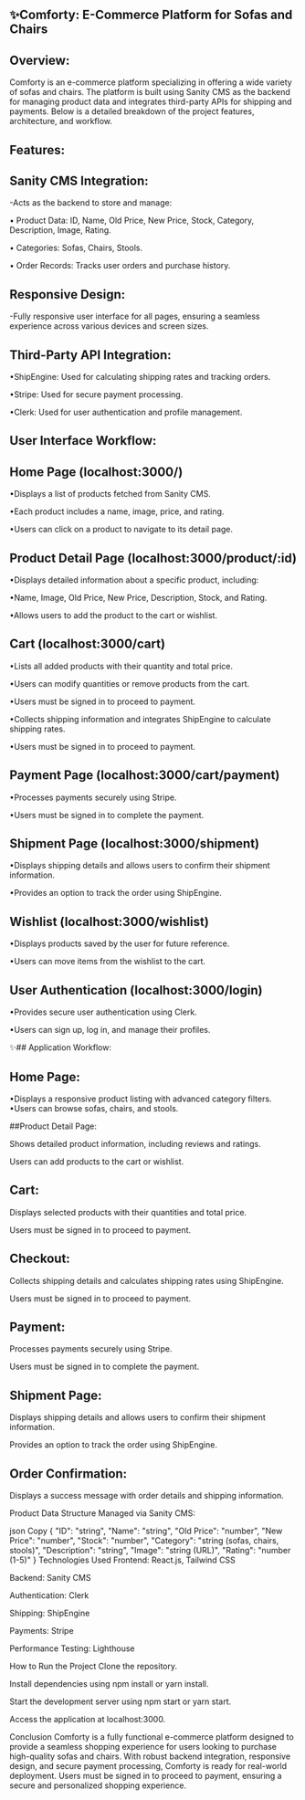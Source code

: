 ## ✨Comforty: E-Commerce Platform for Sofas and Chairs

## Overview:
Comforty is an e-commerce platform specializing in offering a wide variety of sofas and chairs. The platform is built using Sanity CMS as the backend for managing product data and integrates third-party APIs for shipping and payments. 
Below is a detailed breakdown of the project features, architecture, and workflow.

## Features:
## Sanity CMS Integration:
-Acts as the backend to store and manage:

• Product Data: ID, Name, Old Price, New Price, Stock, Category, Description, Image, Rating.

• Categories: Sofas, Chairs, Stools.

• Order Records: Tracks user orders and purchase history.

## Responsive Design:
-Fully responsive user interface for all pages, ensuring a seamless experience across various devices and screen sizes.

## Third-Party API Integration:
•ShipEngine: Used for calculating shipping rates and tracking orders.

•Stripe: Used for secure payment processing.

•Clerk: Used for user authentication and profile management.

## User Interface Workflow:

## Home Page (localhost:3000/)
•Displays a list of products fetched from Sanity CMS.

•Each product includes a name, image, price, and rating.

•Users can click on a product to navigate to its detail page.

## Product Detail Page (localhost:3000/product/:id)

•Displays detailed information about a specific product, including:

•Name, Image, Old Price, New Price, Description, Stock, and Rating.

•Allows users to add the product to the cart or wishlist.

## Cart (localhost:3000/cart)

•Lists all added products with their quantity and total price.

•Users can modify quantities or remove products from the cart.

•Users must be signed in to proceed to payment.

•Collects shipping information and integrates ShipEngine to calculate shipping rates.

•Users must be signed in to proceed to payment.

## Payment Page (localhost:3000/cart/payment)

•Processes payments securely using Stripe.

•Users must be signed in to complete the payment.

## Shipment Page (localhost:3000/shipment)

•Displays shipping details and allows users to confirm their shipment information.

•Provides an option to track the order using ShipEngine.

## Wishlist (localhost:3000/wishlist)

•Displays products saved by the user for future reference.

•Users can move items from the wishlist to the cart.

## User Authentication (localhost:3000/login)

•Provides secure user authentication using Clerk.

•Users can sign up, log in, and manage their profiles.

✨## Application Workflow:
## Home Page:
•Displays a responsive product listing with advanced category filters.
•Users can browse sofas, chairs, and stools.

##Product Detail Page:

Shows detailed product information, including reviews and ratings.

Users can add products to the cart or wishlist.

## Cart:

Displays selected products with their quantities and total price.

Users must be signed in to proceed to payment.

## Checkout:

Collects shipping details and calculates shipping rates using ShipEngine.

Users must be signed in to proceed to payment.

## Payment:

Processes payments securely using Stripe.

Users must be signed in to complete the payment.

## Shipment Page:

Displays shipping details and allows users to confirm their shipment information.

Provides an option to track the order using ShipEngine.

## Order Confirmation:

Displays a success message with order details and shipping information.


Product Data Structure
Managed via Sanity CMS:

json
Copy
{
  "ID": "string",
  "Name": "string",
  "Old Price": "number",
  "New Price": "number",
  "Stock": "number",
  "Category": "string (sofas, chairs, stools)",
  "Description": "string",
  "Image": "string (URL)",
  "Rating": "number (1-5)"
}
Technologies Used
Frontend: React.js, Tailwind CSS

Backend: Sanity CMS

Authentication: Clerk

Shipping: ShipEngine

Payments: Stripe

Performance Testing: Lighthouse

How to Run the Project
Clone the repository.

Install dependencies using npm install or yarn install.

Start the development server using npm start or yarn start.

Access the application at localhost:3000.

Conclusion
Comforty is a fully functional e-commerce platform designed to provide a seamless shopping experience for users looking to purchase high-quality sofas and chairs. With robust backend integration, responsive design, and secure payment processing, Comforty is ready for real-world deployment. Users must be signed in to proceed to payment, ensuring a secure and personalized shopping experience.
